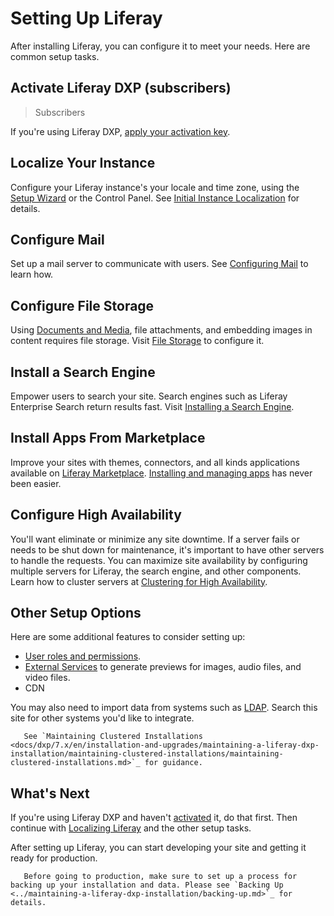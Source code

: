 # Setting Up Liferay

After installing Liferay, you can configure it to meet your needs. Here are common setup tasks. 

## Activate Liferay DXP (subscribers)

> Subscribers

If you're using Liferay DXP, [apply your activation key](./activating-liferay-dxp.md).

## Localize Your Instance 

Configure your Liferay instance's your locale and time zone, using the [Setup Wizard](../installing-liferay/running-liferay-for-the-first-time.md) or the Control Panel. See [Initial Instance Localization](./initial-instance-localization.md) for details.

## Configure Mail

Set up a mail server to communicate with users. See [Configuring Mail](./configuring-mail.md) to learn how.

## Configure File Storage 

Using [Documents and Media](../../content-authoring-and-management/documents-and-media/introduction-to-documents-and-media.md), file attachments, and embedding images in content requires file storage. Visit [File Storage](../../system-administration/file_storage.md) to configure it.

## Install a Search Engine 

Empower users to search your site. Search engines such as Liferay Enterprise Search return results fast. Visit [Installing a Search Engine](../../using-search/installing-and-upgrading-a-search-engine/introduction-to-installing-a-search-engine.md).

## Install Apps From Marketplace 

Improve your sites with themes, connectors, and all kinds applications available on [Liferay Marketplace](https://web.liferay.com/marketplace). [Installing and managing apps](../../system-administration/installing-and-managing-apps/getting-started/installing-and-managing-apps.md) has never been easier.

## Configure High Availability 

You'll want eliminate or minimize any site downtime. If a server fails or needs to be shut down for maintenance, it's important to have other servers to handle the requests. You can maximize site availability by configuring multiple servers for Liferay, the search engine, and other components. Learn how to cluster servers at [Clustering for High Availability](./clustering-for-high-availability/clustering-for-high-availability.md).

## Other Setup Options

Here are some additional features to consider setting up:

* [User roles and permissions](../../users-and-permissions/users/understanding-users.md).
* [External Services](../../system-administration/using-the-server-administration-panel/configuring-external-services.md) to generate previews for images, audio files, and video files.
* CDN

You may also need to import data from systems such as [LDAP](../../users-and-permissions/devops/connecting-to-a-user-directory/connecting-to-an-ldap-directory.md). Search this site for other systems you'd like to integrate.

```note::
   See `Maintaining Clustered Installations <docs/dxp/7.x/en/installation-and-upgrades/maintaining-a-liferay-dxp-installation/maintaining-clustered-installations/maintaining-clustered-installations.md>`_ for guidance. 
```

## What's Next 

If you're using Liferay DXP and haven't [activated](./activating-liferay-dxp.md) it, do that first. Then continue with [Localizing Liferay](./initial-instance-localization.md) and the other setup tasks.

After setting up Liferay, you can start developing your site and getting it ready for production.

```important::
   Before going to production, make sure to set up a process for backing up your installation and data. Please see `Backing Up <../maintaining-a-liferay-dxp-installation/backing-up.md>`_ for details.
```